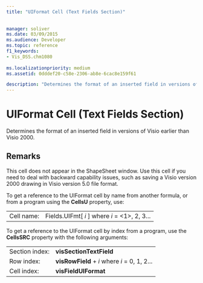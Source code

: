 ```yaml
---
title: "UIFormat Cell (Text Fields Section)"
 
 
manager: soliver
ms.date: 03/09/2015
ms.audience: Developer
ms.topic: reference
f1_keywords:
- Vis_DSS.chm1080
 
ms.localizationpriority: medium
ms.assetid: 0dddef20-c58e-2306-ab8e-6cac8e159f61

description: "Determines the format of an inserted field in versions of Visio earlier than Visio 2000."
---
```


# UIFormat Cell (Text Fields Section)

Determines the format of an inserted field in versions of Visio earlier than Visio 2000.
  
## Remarks

This cell does not appear in the ShapeSheet window. Use this cell if you need to deal with backward capability issues, such as saving a Visio version 2000 drawing in Visio version 5.0 file format.
  
To get a reference to the UIFormat cell by name from another formula, or from a program using the **CellsU** property, use: 
  
|||
|:-----|:-----|
| Cell name:  <br/> | Fields.UIFmt[  *i*  ]            where  *i*  = <1>, 2, 3...  <br/> |
   
To get a reference to the UIFormat cell by index from a program, use the **CellsSRC** property with the following arguments: 
  
|||
|:-----|:-----|
| Section index:  <br/> |**visSectionTextField** <br/> |
| Row index:  <br/> |**visRowField** +  *i*            where  *i*  = 0, 1, 2...  <br/> |
| Cell index:  <br/> |**visFieldUIFormat** <br/> |
   

